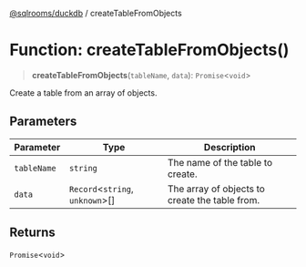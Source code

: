 [@sqlrooms/duckdb](../index.md) / createTableFromObjects

# Function: createTableFromObjects()

> **createTableFromObjects**(`tableName`, `data`): `Promise`\<`void`\>

Create a table from an array of objects.

## Parameters

| Parameter | Type | Description |
| ------ | ------ | ------ |
| `tableName` | `string` | The name of the table to create. |
| `data` | `Record`\<`string`, `unknown`\>[] | The array of objects to create the table from. |

## Returns

`Promise`\<`void`\>
